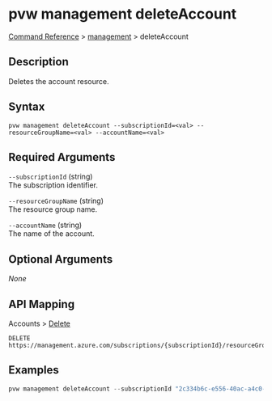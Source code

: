 # pvw management deleteAccount
[Command Reference](../../../README.md#command-reference) > [management](./main.md) > deleteAccount

## Description
Deletes the account resource.

## Syntax
```
pvw management deleteAccount --subscriptionId=<val> --resourceGroupName=<val> --accountName=<val>
```

## Required Arguments
`--subscriptionId` (string)  
The subscription identifier.

`--resourceGroupName` (string)  
The resource group name.

`--accountName` (string)  
The name of the account.

## Optional Arguments
*None*

## API Mapping
Accounts > [Delete](https://docs.microsoft.com/en-us/rest/api/purview/accounts/delete)
```
DELETE https://management.azure.com/subscriptions/{subscriptionId}/resourceGroups/{resourceGroupName}/providers/Microsoft.Purview/accounts/{accountName}
```

## Examples
```powershell
pvw management deleteAccount --subscriptionId "2c334b6c-e556-40ac-a4c0-c0d1d2e08ca0" --resourceGroupName "esg" --accountName "esg-26fa7f24-pvw"
```
